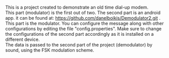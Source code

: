 This is a project created to demonstrate an old time dial-up modem. <br>
This part (modulator) is the first out of two. The second part is an android app. it can be found at: https://github.com/danelboikis/Demodulator2.git .<br>
This part is the modulator. You can configure the message along with other configurations by editing the file "config.properties". Make sure to change the configurations of the second part accordingly as it is installed on a different device. <br>
The data is passed to the second part of the project (demodulator) by sound, using the FSK modulation scheme. <br>
